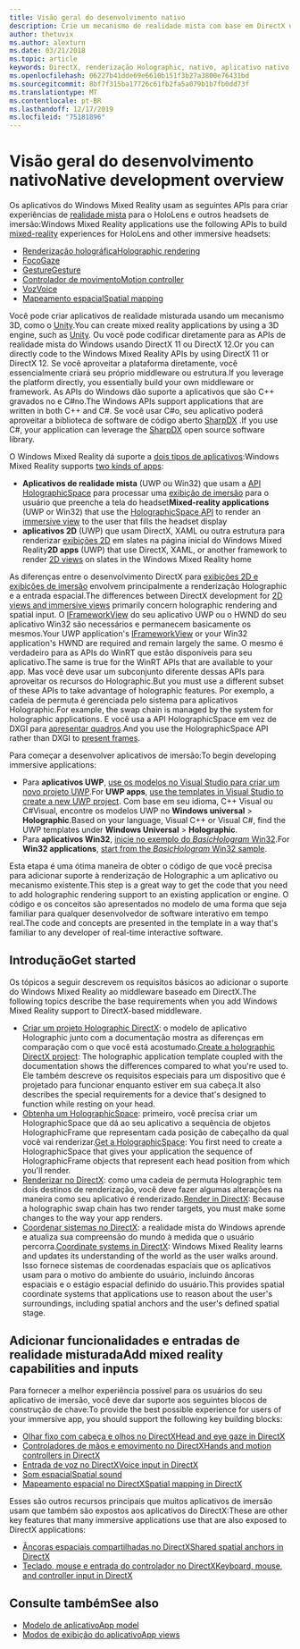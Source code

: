 ```yaml
---
title: Visão geral do desenvolvimento nativo
description: Crie um mecanismo de realidade mista com base em DirectX usando as APIs de realidade mista do Windows diretamente.
author: thetuvix
ms.author: alexturn
ms.date: 03/21/2018
ms.topic: article
keywords: DirectX, renderização Holographic, nativo, aplicativo nativo, WinRT, aplicativo WinRT, APIs de plataforma, mecanismo personalizado, middleware
ms.openlocfilehash: 06227b41dde69e6610b151f3b27a3800e76431bd
ms.sourcegitcommit: 8bf7f315ba17726c61fb2fa5a079b1b7fb0dd73f
ms.translationtype: MT
ms.contentlocale: pt-BR
ms.lasthandoff: 12/17/2019
ms.locfileid: "75181896"
---
```

# <a name="native-development-overview"></a><span data-ttu-id="20863-104">Visão geral do desenvolvimento nativo</span><span class="sxs-lookup"><span data-stu-id="20863-104">Native development overview</span></span>

<span data-ttu-id="20863-105">Os aplicativos do Windows Mixed Reality usam as seguintes APIs para criar experiências de [realidade mista](mixed-reality.md) para o HoloLens e outros headsets de imersão:</span><span class="sxs-lookup"><span data-stu-id="20863-105">Windows Mixed Reality applications use the following APIs to build [mixed-reality](mixed-reality.md) experiences for HoloLens and other immersive headsets:</span></span>

 - [<span data-ttu-id="20863-106">Renderização holográfica</span><span class="sxs-lookup"><span data-stu-id="20863-106">Holographic rendering</span></span>](rendering.md)
 - [<span data-ttu-id="20863-107">Foco</span><span class="sxs-lookup"><span data-stu-id="20863-107">Gaze</span></span>](gaze-and-commit.md)
 - [<span data-ttu-id="20863-108">Gesture</span><span class="sxs-lookup"><span data-stu-id="20863-108">Gesture</span></span>](gaze-and-commit.md#composite-gestures)
 - [<span data-ttu-id="20863-109">Controlador de movimento</span><span class="sxs-lookup"><span data-stu-id="20863-109">Motion controller</span></span>](motion-controllers.md)
 - [<span data-ttu-id="20863-110">Voz</span><span class="sxs-lookup"><span data-stu-id="20863-110">Voice</span></span>](voice-input.md)
 - [<span data-ttu-id="20863-111">Mapeamento espacial</span><span class="sxs-lookup"><span data-stu-id="20863-111">Spatial mapping</span></span>](spatial-mapping.md)

<span data-ttu-id="20863-112">Você pode criar aplicativos de realidade misturada usando um mecanismo 3D, como o [Unity](unity-development-overview.md).</span><span class="sxs-lookup"><span data-stu-id="20863-112">You can create mixed reality applications by using a 3D engine, such as [Unity](unity-development-overview.md).</span></span> <span data-ttu-id="20863-113">Ou você pode codificar diretamente para as APIs de realidade mista do Windows usando DirectX 11 ou DirectX 12.</span><span class="sxs-lookup"><span data-stu-id="20863-113">Or you can directly code to the Windows Mixed Reality APIs by using DirectX 11 or DirectX 12.</span></span> <span data-ttu-id="20863-114">Se você aproveitar a plataforma diretamente, você essencialmente criará seu próprio middleware ou estrutura.</span><span class="sxs-lookup"><span data-stu-id="20863-114">If you leverage the platform directly, you essentially build your own middleware or framework.</span></span> <span data-ttu-id="20863-115">As APIs do Windows dão suporte a aplicativos que são C++ gravados no e C#no.</span><span class="sxs-lookup"><span data-stu-id="20863-115">The Windows APIs support applications that are written in both C++ and C#.</span></span> <span data-ttu-id="20863-116">Se você usar C#o, seu aplicativo poderá aproveitar a biblioteca de software de código aberto [SharpDX](https://sharpdx.org/) .</span><span class="sxs-lookup"><span data-stu-id="20863-116">If you use C#, your application can leverage the [SharpDX](https://sharpdx.org/) open source software library.</span></span>

<span data-ttu-id="20863-117">O Windows Mixed Reality dá suporte a [dois tipos de aplicativos](app-views.md):</span><span class="sxs-lookup"><span data-stu-id="20863-117">Windows Mixed Reality supports [two kinds of apps](app-views.md):</span></span>
* <span data-ttu-id="20863-118">**Aplicativos de realidade mista** (UWP ou Win32) que usam a [API HolographicSpace](getting-a-holographicspace.md) para processar uma [exibição de imersão](app-views.md) para o usuário que preenche a tela do headset</span><span class="sxs-lookup"><span data-stu-id="20863-118">**Mixed-reality applications** (UWP or Win32) that use the [HolographicSpace API](getting-a-holographicspace.md) to render an [immersive view](app-views.md) to the user that fills the headset display</span></span>
* <span data-ttu-id="20863-119">**aplicativos 2D** (UWP) que usam DirectX, XAML ou outra estrutura para renderizar [exibições 2D](app-views.md#2d-views) em slates na página inicial do Windows Mixed Reality</span><span class="sxs-lookup"><span data-stu-id="20863-119">**2D apps** (UWP) that use DirectX, XAML, or another framework to render [2D views](app-views.md#2d-views) on slates in the Windows Mixed Reality home</span></span>

<span data-ttu-id="20863-120">As diferenças entre o desenvolvimento DirectX para [exibições 2D e exibições de imersão](app-views.md) envolvem principalmente a renderização Holographic e a entrada espacial.</span><span class="sxs-lookup"><span data-stu-id="20863-120">The differences between DirectX development for [2D views and immersive views](app-views.md) primarily concern holographic rendering and spatial input.</span></span> <span data-ttu-id="20863-121">O [IFrameworkView](https://msdn.microsoft.com/library/windows/apps/windows.applicationmodel.core.iframeworkview.aspx) do seu aplicativo UWP ou o HWND do seu aplicativo Win32 são necessários e permanecem basicamente os mesmos.</span><span class="sxs-lookup"><span data-stu-id="20863-121">Your UWP application's [IFrameworkView](https://msdn.microsoft.com/library/windows/apps/windows.applicationmodel.core.iframeworkview.aspx) or your Win32 application's HWND are required and remain largely the same.</span></span> <span data-ttu-id="20863-122">O mesmo é verdadeiro para as APIs do WinRT que estão disponíveis para seu aplicativo.</span><span class="sxs-lookup"><span data-stu-id="20863-122">The same is true for the WinRT APIs that are available to your app.</span></span> <span data-ttu-id="20863-123">Mas você deve usar um subconjunto diferente dessas APIs para aproveitar os recursos do Holographic.</span><span class="sxs-lookup"><span data-stu-id="20863-123">But you must use a different subset of these APIs to take advantage of holographic features.</span></span> <span data-ttu-id="20863-124">Por exemplo, a cadeia de permuta é gerenciada pelo sistema para aplicativos Holographic.</span><span class="sxs-lookup"><span data-stu-id="20863-124">For example, the swap chain is managed by the system for holographic applications.</span></span> <span data-ttu-id="20863-125">E você usa a API HolographicSpace em vez de DXGI para [apresentar quadros](rendering-in-directx.md).</span><span class="sxs-lookup"><span data-stu-id="20863-125">And you use the HolographicSpace API rather than DXGI to [present frames](rendering-in-directx.md).</span></span>

<span data-ttu-id="20863-126">Para começar a desenvolver aplicativos de imersão:</span><span class="sxs-lookup"><span data-stu-id="20863-126">To begin developing immersive applications:</span></span>
* <span data-ttu-id="20863-127">Para **aplicativos UWP**, [use os modelos no Visual Studio para criar um novo projeto UWP](creating-a-holographic-directx-project.md).</span><span class="sxs-lookup"><span data-stu-id="20863-127">For **UWP apps**, [use the templates in Visual Studio to create a new UWP project](creating-a-holographic-directx-project.md).</span></span> <span data-ttu-id="20863-128">Com base em seu idioma, C++ Visual ou C#Visual, encontre os modelos UWP no **Windows universal** > **Holographic**.</span><span class="sxs-lookup"><span data-stu-id="20863-128">Based on your language, Visual C++ or Visual C#, find the UWP templates under **Windows Universal** > **Holographic**.</span></span>
* <span data-ttu-id="20863-129">Para **aplicativos Win32**, [inicie no exemplo do *BasicHologram* Win32](creating-a-holographic-directx-project.md#creating-a-win32-project).</span><span class="sxs-lookup"><span data-stu-id="20863-129">For **Win32 applications**, [start from the *BasicHologram* Win32 sample](creating-a-holographic-directx-project.md#creating-a-win32-project).</span></span>

<span data-ttu-id="20863-130">Esta etapa é uma ótima maneira de obter o código de que você precisa para adicionar suporte à renderização de Holographic a um aplicativo ou mecanismo existente.</span><span class="sxs-lookup"><span data-stu-id="20863-130">This step is a great way to get the code that you need to add holographic rendering support to an existing application or engine.</span></span> <span data-ttu-id="20863-131">O código e os conceitos são apresentados no modelo de uma forma que seja familiar para qualquer desenvolvedor de software interativo em tempo real.</span><span class="sxs-lookup"><span data-stu-id="20863-131">The code and concepts are presented in the template in a way that's familiar to any developer of real-time interactive software.</span></span>

## <a name="get-started"></a><span data-ttu-id="20863-132">Introdução</span><span class="sxs-lookup"><span data-stu-id="20863-132">Get started</span></span>

<span data-ttu-id="20863-133">Os tópicos a seguir descrevem os requisitos básicos ao adicionar o suporte do Windows Mixed Reality ao middleware baseado em DirectX.</span><span class="sxs-lookup"><span data-stu-id="20863-133">The following topics describe the base requirements when you add Windows Mixed Reality support to DirectX-based middleware.</span></span>

* <span data-ttu-id="20863-134">[Criar um projeto Holographic DirectX](creating-a-holographic-directx-project.md): o modelo de aplicativo Holographic junto com a documentação mostra as diferenças em comparação com o que você está acostumado.</span><span class="sxs-lookup"><span data-stu-id="20863-134">[Create a holographic DirectX project](creating-a-holographic-directx-project.md): The holographic application template coupled with the documentation shows the differences compared to what you're used to.</span></span> <span data-ttu-id="20863-135">Ele também descreve os requisitos especiais para um dispositivo que é projetado para funcionar enquanto estiver em sua cabeça.</span><span class="sxs-lookup"><span data-stu-id="20863-135">It also describes the special requirements for a device that's designed to function while resting on your head.</span></span>
* <span data-ttu-id="20863-136">[Obtenha um HolographicSpace](getting-a-holographicspace.md): primeiro, você precisa criar um HolographicSpace que dá ao seu aplicativo a sequência de objetos HolographicFrame que representam cada posição de cabeçalho da qual você vai renderizar.</span><span class="sxs-lookup"><span data-stu-id="20863-136">[Get a HolographicSpace](getting-a-holographicspace.md): You first need to create a HolographicSpace that gives your application the sequence of HolographicFrame objects that represent each head position from which you'll render.</span></span>
* <span data-ttu-id="20863-137">[Renderizar no DirectX](rendering-in-directx.md): como uma cadeia de permuta Holographic tem dois destinos de renderização, você deve fazer algumas alterações na maneira como seu aplicativo é renderizado.</span><span class="sxs-lookup"><span data-stu-id="20863-137">[Render in DirectX](rendering-in-directx.md): Because a holographic swap chain has two render targets, you must make some changes to the way your app renders.</span></span>
* <span data-ttu-id="20863-138">[Coordenar sistemas no DirectX](coordinate-systems-in-directx.md): a realidade mista do Windows aprende e atualiza sua compreensão do mundo à medida que o usuário percorra.</span><span class="sxs-lookup"><span data-stu-id="20863-138">[Coordinate systems in DirectX](coordinate-systems-in-directx.md): Windows Mixed Reality learns and updates its understanding of the world as the user walks around.</span></span> <span data-ttu-id="20863-139">Isso fornece sistemas de coordenadas espaciais que os aplicativos usam para o motivo do ambiente do usuário, incluindo âncoras espaciais e o estágio espacial definido do usuário.</span><span class="sxs-lookup"><span data-stu-id="20863-139">This provides spatial coordinate systems that applications use to reason about the user's surroundings, including spatial anchors and the user's defined spatial stage.</span></span>

## <a name="add-mixed-reality-capabilities-and-inputs"></a><span data-ttu-id="20863-140">Adicionar funcionalidades e entradas de realidade misturada</span><span class="sxs-lookup"><span data-stu-id="20863-140">Add mixed reality capabilities and inputs</span></span>

<span data-ttu-id="20863-141">Para fornecer a melhor experiência possível para os usuários do seu aplicativo de imersão, você deve dar suporte aos seguintes blocos de construção de chave:</span><span class="sxs-lookup"><span data-stu-id="20863-141">To provide the best possible experience for users of your immersive app, you should support the following key building blocks:</span></span>

* [<span data-ttu-id="20863-142">Olhar fixo com cabeça e olhos no DirectX</span><span class="sxs-lookup"><span data-stu-id="20863-142">Head and eye gaze in DirectX</span></span>](gaze-in-directx.md)
* [<span data-ttu-id="20863-143">Controladores de mãos e emovimento no DirectX</span><span class="sxs-lookup"><span data-stu-id="20863-143">Hands and motion controllers in DirectX</span></span>](hands-and-motion-controllers-in-directx.md)
* [<span data-ttu-id="20863-144">Entrada de voz no DirectX</span><span class="sxs-lookup"><span data-stu-id="20863-144">Voice input in DirectX</span></span>](voice-input-in-directx.md)
* [<span data-ttu-id="20863-145">Som espacial</span><span class="sxs-lookup"><span data-stu-id="20863-145">Spatial sound</span></span>](https://docs.microsoft.com/windows/win32/coreaudio/spatial-sound)
* [<span data-ttu-id="20863-146">Mapeamento espacial no DirectX</span><span class="sxs-lookup"><span data-stu-id="20863-146">Spatial mapping in DirectX</span></span>](spatial-mapping-in-directx.md)

<span data-ttu-id="20863-147">Esses são outros recursos principais que muitos aplicativos de imersão usam que também são expostos aos aplicativos do DirectX:</span><span class="sxs-lookup"><span data-stu-id="20863-147">These are other key features that many immersive applications use that are also exposed to DirectX applications:</span></span>

* [<span data-ttu-id="20863-148">Âncoras espaciais compartilhadas no DirectX</span><span class="sxs-lookup"><span data-stu-id="20863-148">Shared spatial anchors in DirectX</span></span>](shared-spatial-anchors-in-directx.md)
* [<span data-ttu-id="20863-149">Teclado, mouse e entrada do controlador no DirectX</span><span class="sxs-lookup"><span data-stu-id="20863-149">Keyboard, mouse, and controller input in DirectX</span></span>](keyboard-mouse-and-controller-input-in-directx.md)

## <a name="see-also"></a><span data-ttu-id="20863-150">Consulte também</span><span class="sxs-lookup"><span data-stu-id="20863-150">See also</span></span>
* [<span data-ttu-id="20863-151">Modelo de aplicativo</span><span class="sxs-lookup"><span data-stu-id="20863-151">App model</span></span>](app-model.md)
* [<span data-ttu-id="20863-152">Modos de exibição do aplicativo</span><span class="sxs-lookup"><span data-stu-id="20863-152">App views</span></span>](app-views.md)
